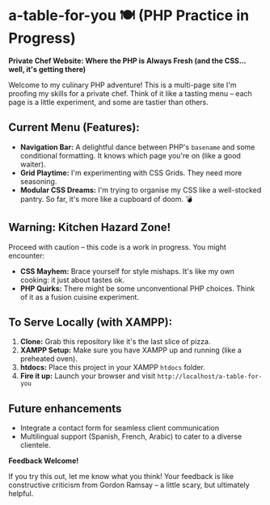 # a-table-for-you 🍽️ (PHP Practice in Progress)

**Private Chef Website: Where the PHP is Always Fresh (and the CSS... well, it's getting there)**

Welcome to my culinary PHP adventure! This is a multi-page site I'm proofing my skills for a private chef. Think of it like a tasting menu – each page is a little experiment, and some are tastier than others.

## Current Menu (Features):

- **Navigation Bar:** A delightful dance between PHP's `basename` and some conditional formatting. It knows which page you're on (like a good waiter).
- **Grid Playtime:** I'm experimenting with CSS Grids. They need more seasoning.
- **Modular CSS Dreams:** I'm trying to organise my CSS like a well-stocked pantry. So far, it's more like a cupboard of doom. 💣

## Warning: Kitchen Hazard Zone!

Proceed with caution – this code is a work in progress. You might encounter:

- **CSS Mayhem:** Brace yourself for style mishaps. It's like my own cooking: it just about tastes ok.
- **PHP Quirks:** There might be some unconventional PHP choices. Think of it as a fusion cuisine experiment.

## To Serve Locally (with XAMPP):

1.  **Clone:** Grab this repository like it's the last slice of pizza.
2.  **XAMPP Setup:** Make sure you have XAMPP up and running (like a preheated oven).
3.  **htdocs:** Place this project in your XAMPP `htdocs` folder.
4.  **Fire it up:** Launch your browser and visit `http://localhost/a-table-for-you`

## Future enhancements  
- Integrate a contact form for seamless client communication
- Multilingual support (Spanish, French, Arabic) to cater to a diverse clientele.

**Feedback Welcome!**

If you try this out, let me know what you think! Your feedback is like constructive criticism from Gordon Ramsay – a little scary, but ultimately helpful.
